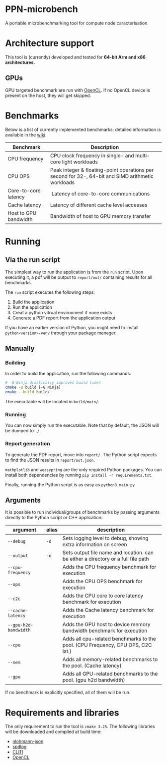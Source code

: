 # PPN-microbench
A portable microbenchmarking tool for compute node caracterisation.

# Architecture support
This tool is (currently) developed and tested for **64-bit Arm and x86 architectures.**

## GPUs
GPU targeted benchmark are run with [OpenCL](https://github.com/KhronosGroup/OpenCL-SDK). If no OpenCL device is present on the host, they will get skipped.

# Benchmarks
Below is a list of currently implemented benchmarks; detailed information is available in the [wiki](https://github.com/ppn-microbench/ppn-microbench/wiki).

| Benchmark             | Description                                                                                       |
| --------------------- | ------------------------------------------------------------------------------------------------- |
| CPU frequency         | CPU clock frequency in single- and multi-core light workloads                                     |
| CPU OPS               | Peak integer & floating-point operations per second for 32-, 64-bit and SIMD arithmetic workloads |
| Core-to-core latency  | Latency of core-to-core communications                                                            |
| Cache latency         | Latency of different cache level accesses                                                         |
| Host to GPU bandwidth | Bandwidth of host to GPU memory transfer                                                          |

# Running

## Via the run script
The simplest way to run the application is from the `run` script. Upon executing it, a pdf will be output to `report/out/` containing results for all benchmarks.

The `run` script executes the following steps:
1. Build the application
2. Run the application
3. Creat a python vitrual environment if none exists
4. Generate a PDF report from the application output

If you have an earlier version of Python, you might need to install `python<version>-venv` through your package manager.

## Manually

### Building
In order to build the application, run the following commands:

```bash
# -G Ninja drastically improves build times
cmake -B build [-G Ninja]
cmake --build build/
```

The executable will be located in `build/main/`.

### Running
You can now simply run the executable. Note that by default, the JSON will be dumped to `./`.

### Report generation
To generate the PDF report, move into `report/`. The Python script expects to find the JSON results in `report/out.json`.

`mathplotlib` and `weasypring` are the only required Python packages. You can install both dependencies by running `pip install -r requirements.txt`.

Finally, running the Python script is as easy as `python3 main.py`

## Arguments
It is possible to run individual/groups of benchmarks by passing arguments directly to the Python script or C++ application:

| argument              | alias | description                                                                        |
| --------------------- | ----- | ---------------------------------------------------------------------------------- |
| `--debug`             | `-d`  | Sets logging level to debug, showing extra information on screen                   |
| `--output`            | `-o`  | Sets output file name and location. can be either a directory or a full file path  |
| `--cpu-frequency`     |       | Adds the CPU frequency benchmark for execution                                     |
| `--ops`               |       | Adds the CPU OPS benchmark for execution                                           |
| `--c2c`               |       | Adds the CPU core to core latency benchmark for execution                          |
| `--cache-latency`     |       | Adds the Cache latency benchmark for execution                                     |
| `--gpu-h2d-bandwidth` |       | Adds the GPU host to device memory bandwidth benchmark for execution               |
| `--cpu`               |       | Adds all cpu-related benchmarks to the pool. (CPU Frequency, CPU OPS, C2C lat.)    |
| `--mem`               |       | Adds all memory-related benchmarks to the pool. (Cache latency)                    |
| `--gpu`               |       | Adds all GPU-related benchmarks to the pool. (gpu h2d bandwidth)                   |

If no benchmark is explicitly specified, all of them will be run.

# Requirements and libraries
The only requirement to run the tool is `cmake 3.25`. The following libraries will be downloaded and compiled at build time:
 - [nlohmann-json](https://github.com/nlohmann/json)
 - [spdlog](https://github.com/gabime/spdlog)
 - [CLI11](https://github.com/CLIUtils/CLI11)
 - [OpenCL](https://github.com/KhronosGroup/OpenCL-SDK)